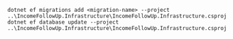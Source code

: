 `dotnet ef migrations add <migration-name> --project ..\IncomeFollowUp.Infrastructure\IncomeFollowUp.Infrastructure.csproj`
`dotnet ef database update --project ..\IncomeFollowUp.Infrastructure\IncomeFollowUp.Infrastructure.csproj`